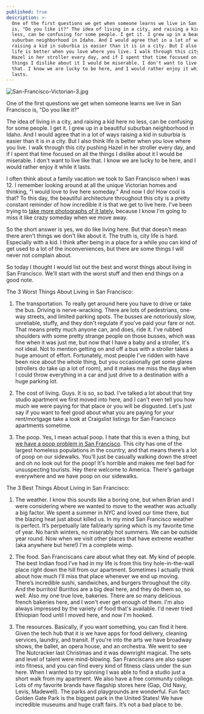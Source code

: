 ```yaml
---
published: true
description: >-
  One of the first questions we get when someone learns we live in San Francisco
  is, "Do you like it?" The idea of living in a city, and raising a kid here no
  less, can be confusing for some people. I get it. I grew up in a beautiful
  suburban neighborhood in Idaho. And I would agree that in a lot of ways
  raising a kid in suburbia is easier than it is in a city. But I also think
  life is better when you love where you live. I walk through this city pushing
  Hazel in her stroller every day, and if I spent that time focused on all the
  things I dislike about it I would be miserable. I don't want to live like
  that. I know we are lucky to be here, and I would rather enjoy it while it
  lasts.
---
```

![San-Francisco-Victorian-3.jpg]({{site.baseurl}}/img/San-Francisco-Victorian-3.jpg)

One of the first questions we get when someone learns we live in San Francisco is, "Do you like it?"

The idea of living in a city, and raising a kid here no less, can be confusing for some people. I get it. I grew up in a beautiful suburban neighborhood in Idaho. And I would agree that in a lot of ways raising a kid in suburbia is easier than it is in a city. But I also think life is better when you love where you live. I walk through this city pushing Hazel in her stroller every day, and if I spent that time focused on all the things I dislike about it I would be miserable. I don't want to live like that. I know we are lucky to be here, and I would rather enjoy it while it lasts.

I often think about a family vacation we took to San Francisco when I was 12. I remember looking around at all the unique Victorian homes and thinking, "I would love to live here someday." And now I do! How cool is that? To this day, the beautiful architecture throughout this city is a pretty constant reminder of how incredible it is that we get to live here. I've been trying to [take more photographs of it lately](https://www.instagram.com/totiffany/), because I know I'm going to miss it like crazy someday when we move away. 

So the short answer is yes, we do like living here. But that doesn't mean there aren't things we don't like about it. The truth is, city life is hard. Especially with a kid. I think after being in a place for a while you can kind of get used to a lot of the inconveniences, but there are some things I will never not complain about. 

So today I thought I would list out the best and worst things about living in San Francisco. We'll start with the worst stuff and then end things on a good note. 

The 3 Worst Things About Living in San Francisco: 

1. The transportation. To really get around here you have to drive or take the bus. Driving is nerve-wracking. There are lots of pedestrians, one-way streets, and limited parking spots. The busses are notoriously slow, unreliable, stuffy, and they don't regulate if you've paid your fare or not. That means pretty much anyone can, and does, ride it. I've rubbed shoulders with some pretty strange people on those busses, which was fine when it was just me, but now that I have a baby and a stroller, it's not ideal. Not to mention getting on and off a bus with a stroller takes a huge amount of effort. Fortunately, most people I've ridden with have been nice about the whole thing, but you occasionally get some glares (strollers do take up a lot of room), and it makes me miss the days when I could throw everything in a car and just drive to a destination with a huge parking lot. 

2. The cost of living. Guys. It is so, so bad. I've talked a lot about that tiny studio apartment we first moved into here, and I can't even tell you how much we were paying for that place or you will be disgusted. Let's just say if you want to feel good about what you are paying for your rent/mortgage take a look at Craigslist listings for San Francisco apartments sometime. 

3. The poop. Yes, I mean actual poop. I hate that this is even a thing, but [we have a poop problem in San Francisco](http://time.com/5368610/san-francisco-poop-patrol-problem/). This city has one of the largest homeless populations in the country, and that means there’s a lot of poop on our sidewalks. You’ll just be casually walking down the street and oh no look out for the poop! It's horrible and makes me feel bad for unsuspecting tourists. Hey there welcome to America. There's garbage everywhere and we have poop on our sidewalks. 

The 3 Best Things About Living in San Francisco: 

1. The weather. I know this sounds like a boring one, but when Brian and I were considering where we wanted to move to the weather was actually a big factor. We spent a summer in NYC and loved our time there, but the blazing heat just about killed us. In my mind San Francisco weather is perfect. It’s perpetually late fall/early spring which is my favorite time of year. No harsh winters, no miserably hot summers. We can be outside year round. Now when we visit other places that have extreme weather (aka anywhere but here!) I'm a complete wimp. 

2. The food. San Franciscans care about what they eat. My kind of people. The best Indian food I’ve had in my life is from this tiny hole-in-the-wall place right down the hill from our apartment. Sometimes I actually think about how much I'll miss that place whenever we end up moving. There’s incredible sushi, sandwiches, and burgers throughout the city. And the burritos! Burritos are a big deal here, and they do them so, so well. Also my one true love, bakeries. There are so many delicious french bakeries here, and I won't ever get enough of them. I'm also always impressed by the variety of food that's available. I'd never tried Ethiopian food until I moved here, and now I'm hooked. 

3. The resources. Basically, if you want something, you can find it here. Given the tech hub that it is we have apps for food delivery, cleaning services, laundry, and transit. If you're into the arts we have broadway shows, the ballet, an opera house, and an orchestra. We went to see The Nutcracker last Christmas and it was downright magical. The sets and level of talent were mind-blowing. San Franciscans are also super into fitness, and you can find every kind of fitness class under the sun here. When I wanted to try spinning I was able to find a studio just a short walk from my apartment. We also have a free community college. Lots of my favorite brands have flagship stores here (Gap, Old Navy, Levis, Madewell). The parks and playgrounds are wonderful. Fun fact: Golden Gate Park is the biggest park in the United States! We have incredible museums and huge craft fairs. It’s not a bad place to be.
